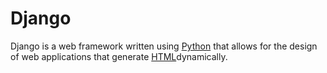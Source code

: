 # Django

Django is a web framework written using [Python](/encyclopedia/wiki/Python) that allows for the design of web applications that generate [HTML](/encyclopedia/wiki/HTML)dynamically.
